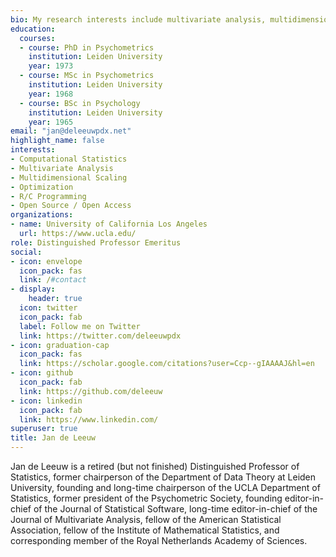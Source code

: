 ```yaml
---
bio: My research interests include multivariate analysis, multidimensional scaling, optimization, R and C programming, open source/access
education:
  courses:
  - course: PhD in Psychometrics
    institution: Leiden University
    year: 1973
  - course: MSc in Psychometrics
    institution: Leiden University
    year: 1968
  - course: BSc in Psychology
    institution: Leiden University
    year: 1965
email: "jan@deleeuwpdx.net"
highlight_name: false
interests:
- Computational Statistics
- Multivariate Analysis
- Multidimensional Scaling
- Optimization
- R/C Programming
- Open Source / Open Access
organizations:
- name: University of California Los Angeles
  url: https://www.ucla.edu/
role: Distinguished Professor Emeritus
social:
- icon: envelope
  icon_pack: fas
  link: /#contact
- display:
    header: true
  icon: twitter
  icon_pack: fab
  label: Follow me on Twitter
  link: https://twitter.com/deleeuwpdx
- icon: graduation-cap
  icon_pack: fas
  link: https://scholar.google.com/citations?user=Ccp--gIAAAAJ&hl=en
- icon: github
  icon_pack: fab
  link: https://github.com/deleeuw
- icon: linkedin
  icon_pack: fab
  link: https://www.linkedin.com/
superuser: true
title: Jan de Leeuw
---
```


Jan de Leeuw is a retired (but not finished) Distinguished Professor of Statistics, former chairperson of the Department of Data Theory at Leiden University, founding and long-time chairperson of the UCLA Department of Statistics, former president of the Psychometric Society, founding editor-in-chief of the Journal of Statistical Software, long-time editor-in-chief of the Journal of Multivariate Analysis, fellow of the American Statistical Association, fellow of the Institute of Mathematical Statistics, and corresponding member of the Royal Netherlands Academy of Sciences. 

